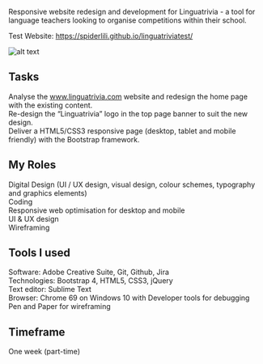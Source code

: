 
Responsive website redesign and development for Linguatrivia - a tool for language teachers looking to organise competitions within their school.<br>

Test Website: https://spiderlili.github.io/linguatriviatest/

![alt text](https://spiderlilystudio.files.wordpress.com/2018/10/responsivelinguatrivia1.jpg)

## Tasks
Analyse the www.linguatrivia.com website and redesign the home page with the existing content. <br>
Re-design the “Linguatrivia” logo in the top page banner to suit the new design.<br>
Deliver a HTML5/CSS3 responsive page (desktop, tablet and mobile friendly) with the Bootstrap framework.<br>

## My Roles<br>
Digital Design (UI / UX design, visual design, colour schemes, typography and graphics elements)<br>
Coding<br>
Responsive web optimisation for desktop and mobile<br>
UI & UX design<br>
Wireframing<br>

## Tools I used<br>
Software: Adobe Creative Suite, Git, Github, Jira<br>
Technologies: Bootstrap 4, HTML5, CSS3, jQuery<br>
Text editor: Sublime Text<br>
Browser: Chrome 69 on Windows 10 with Developer tools for debugging<br>
Pen and Paper for wireframing

## Timeframe
One week (part-time)
